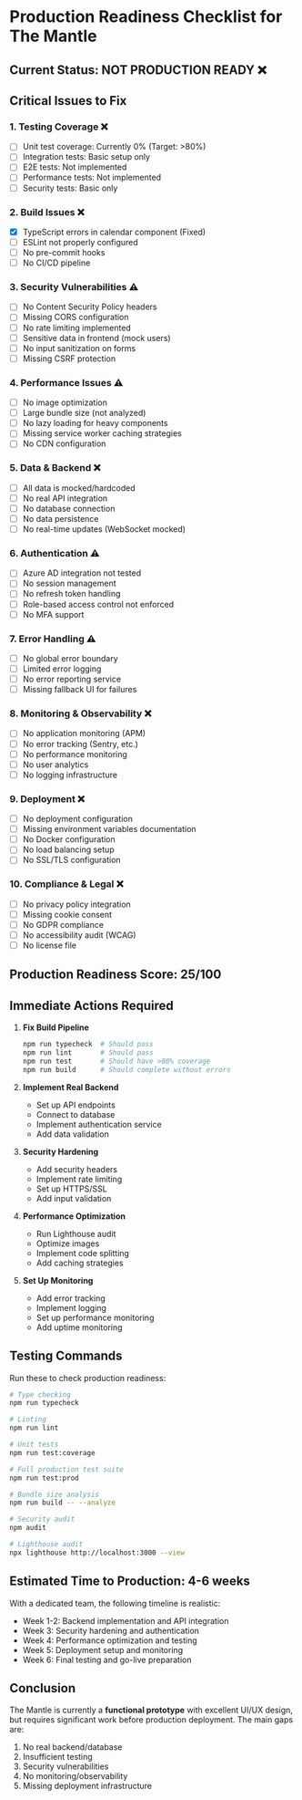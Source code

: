 # Production Readiness Checklist for The Mantle

## Current Status: **NOT PRODUCTION READY** ❌

## Critical Issues to Fix

### 1. **Testing Coverage** ❌
- [ ] Unit test coverage: Currently 0% (Target: >80%)
- [ ] Integration tests: Basic setup only
- [ ] E2E tests: Not implemented
- [ ] Performance tests: Not implemented
- [ ] Security tests: Basic only

### 2. **Build Issues** ❌
- [x] TypeScript errors in calendar component (Fixed)
- [ ] ESLint not properly configured
- [ ] No pre-commit hooks
- [ ] No CI/CD pipeline

### 3. **Security Vulnerabilities** ⚠️
- [ ] No Content Security Policy headers
- [ ] Missing CORS configuration
- [ ] No rate limiting implemented
- [ ] Sensitive data in frontend (mock users)
- [ ] No input sanitization on forms
- [ ] Missing CSRF protection

### 4. **Performance Issues** ⚠️
- [ ] No image optimization
- [ ] Large bundle size (not analyzed)
- [ ] No lazy loading for heavy components
- [ ] Missing service worker caching strategies
- [ ] No CDN configuration

### 5. **Data & Backend** ❌
- [ ] All data is mocked/hardcoded
- [ ] No real API integration
- [ ] No database connection
- [ ] No data persistence
- [ ] No real-time updates (WebSocket mocked)

### 6. **Authentication** ⚠️
- [ ] Azure AD integration not tested
- [ ] No session management
- [ ] No refresh token handling
- [ ] Role-based access control not enforced
- [ ] No MFA support

### 7. **Error Handling** ⚠️
- [ ] No global error boundary
- [ ] Limited error logging
- [ ] No error reporting service
- [ ] Missing fallback UI for failures

### 8. **Monitoring & Observability** ❌
- [ ] No application monitoring (APM)
- [ ] No error tracking (Sentry, etc.)
- [ ] No performance monitoring
- [ ] No user analytics
- [ ] No logging infrastructure

### 9. **Deployment** ❌
- [ ] No deployment configuration
- [ ] Missing environment variables documentation
- [ ] No Docker configuration
- [ ] No load balancing setup
- [ ] No SSL/TLS configuration

### 10. **Compliance & Legal** ❌
- [ ] No privacy policy integration
- [ ] Missing cookie consent
- [ ] No GDPR compliance
- [ ] No accessibility audit (WCAG)
- [ ] No license file

## Production Readiness Score: 25/100

## Immediate Actions Required

1. **Fix Build Pipeline**
   ```bash
   npm run typecheck  # Should pass
   npm run lint       # Should pass
   npm run test       # Should have >80% coverage
   npm run build      # Should complete without errors
   ```

2. **Implement Real Backend**
   - Set up API endpoints
   - Connect to database
   - Implement authentication service
   - Add data validation

3. **Security Hardening**
   - Add security headers
   - Implement rate limiting
   - Set up HTTPS/SSL
   - Add input validation

4. **Performance Optimization**
   - Run Lighthouse audit
   - Optimize images
   - Implement code splitting
   - Add caching strategies

5. **Set Up Monitoring**
   - Add error tracking
   - Implement logging
   - Set up performance monitoring
   - Add uptime monitoring

## Testing Commands

Run these to check production readiness:

```bash
# Type checking
npm run typecheck

# Linting
npm run lint

# Unit tests
npm run test:coverage

# Full production test suite
npm run test:prod

# Bundle size analysis
npm run build -- --analyze

# Security audit
npm audit

# Lighthouse audit
npx lighthouse http://localhost:3000 --view
```

## Estimated Time to Production: 4-6 weeks

With a dedicated team, the following timeline is realistic:
- Week 1-2: Backend implementation and API integration
- Week 3: Security hardening and authentication
- Week 4: Performance optimization and testing
- Week 5: Deployment setup and monitoring
- Week 6: Final testing and go-live preparation

## Conclusion

The Mantle is currently a **functional prototype** with excellent UI/UX design, but requires significant work before production deployment. The main gaps are:
1. No real backend/database
2. Insufficient testing
3. Security vulnerabilities
4. No monitoring/observability
5. Missing deployment infrastructure